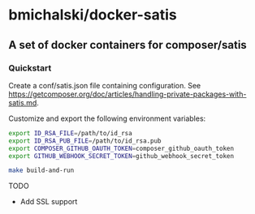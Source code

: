 # bmichalski/docker-satis

## A set of docker containers for composer/satis

### Quickstart
Create a conf/satis.json file containing configuration. See https://getcomposer.org/doc/articles/handling-private-packages-with-satis.md.

Customize and export the following environment variables:
```bash
export ID_RSA_FILE=/path/to/id_rsa
export ID_RSA_PUB_FILE=/path/to/id_rsa.pub
export COMPOSER_GITHUB_OAUTH_TOKEN=composer_github_oauth_token
export GITHUB_WEBHOOK_SECRET_TOKEN=github_webhook_secret_token

make build-and-run
```

TODO
* Add SSL support
